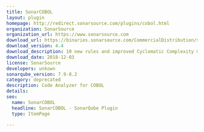 ```yaml
---
title: SonarCOBOL
layout: plugin
homepage: http://redirect.sonarsource.com/plugins/cobol.html
organization: SonarSource
organization_url: https://www.sonarsource.com
download_url: https://binaries.sonarsource.com/CommercialDistribution/sonar-cobol-plugin/sonar-cobol-plugin-4.4.0.3403.jar
download_version: 4.4
download_description: 10 new rules and improved Cyclomatic Complexity metric
download_date: 2018-12-03
license: SonarSource
developers: unkown
sonarqube_version: 7.9-8.2
category: deprecated
description: Code Analyzer for COBOL
details: 
seo: 
  name: SonarCOBOL
  headline: SonarCOBOL - SonarQube Plugin
  type: ItemPage

---
```

